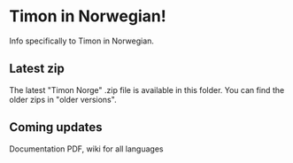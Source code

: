 # Timon in Norwegian!

Info specifically to Timon in Norwegian.
## Latest zip
The latest "Timon Norge" .zip file is available in this folder.
You can find the older zips in "older versions". 
## Coming updates
Documentation PDF, wiki for all languages 
